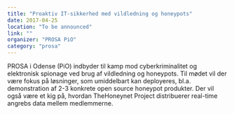 ```yaml
---
title: "Proaktiv IT-sikkerhed med vildledning og honeypots"
date: 2017-04-25
location: "To be announced"
link: ""
organizer: "PROSA PiO"
category: "prosa"
---
```

PROSA i Odense (PiO) indbyder til kamp mod cyberkriminalitet og elektronisk spionage ved brug af vildledning og honeypots. Til mødet vil der være fokus på løsninger, som umiddelbart kan deployeres, bl.a. demonstration af 2-3 konkrete open source honeypot produkter. Der vil også være et kig på, hvordan TheHoneynet Project distribuerer real-time angrebs data mellem medlemmerne.
